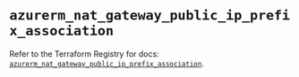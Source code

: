# `azurerm_nat_gateway_public_ip_prefix_association`

Refer to the Terraform Registry for docs: [`azurerm_nat_gateway_public_ip_prefix_association`](https://registry.terraform.io/providers/hashicorp/azurerm/4.21.0/docs/resources/nat_gateway_public_ip_prefix_association).
